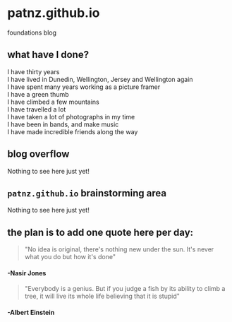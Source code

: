 # patnz.github.io
foundations blog

## what have I done?
I have thirty years\
I have lived in Dunedin, Wellington, Jersey and Wellington again\
I have spent many years working as a picture framer\
I have a green thumb\
I have climbed a few mountains\
I have travelled a lot\
I have taken a lot of photographs in my time\
I have been in bands, and make music\
I have made incredible friends along the way

## blog overflow

Nothing to see here just yet!

## `patnz.github.io` brainstorming area

Nothing to see here just yet!

## the plan is to add one quote here per day: 

>"No idea is original, there's nothing new under the sun. It's never what you do but how it's done"
#### -Nasir Jones

>"Everybody is a genius. But if you judge a fish by its ability to climb a tree, it will live its whole life believing that it is stupid"

#### -Albert Einstein
